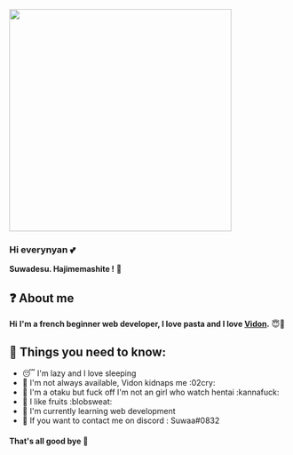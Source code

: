 
<img src="https://i.pinimg.com/originals/99/a6/2b/99a62ba62e84b8fc1ba73faea8dd9b48.gif" width="400" />

### Hi everynyan 💕

**Suwadesu. Hajimemashite !** 🍜

## ❓ About me

**Hi**
**I'm a french beginner web developer, I love pasta and I love <a href="https://github.com/vidon123">Vidon</a>.** 😇💖

## 🤫 Things you need to know:

- 😴 I'm lazy and I love sleeping
- 💌 I'm not always available, Vidon kidnaps me :02cry:
- 👹 I'm a otaku but fuck off I'm not an girl who watch hentai :kannafuck:
- 🍑 I like fruits :blobsweat:
- 📂 I'm currently learning web development
- 💭 If you want to contact me on discord : Suwaa#0832

#### That's all good bye 👋
